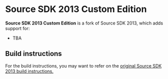 # Source SDK 2013 Custom Edition

**Source SDK 2013 Custom Edition** is a fork of Source SDK 2013, which adds support for:

- TBA

## Build instructions

For the build instructions, you may want to refer on the [original Source SDK 2013 build instructions.](https://github.com/ValveSoftware/source-sdk-2013)
